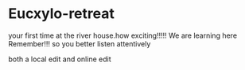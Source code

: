 # Eucxylo-retreat
your first time at the river house.how exciting!!!!!
We are learning here Remember!!! so you better listen attentively

both a local edit and online edit